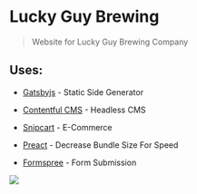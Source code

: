 # Lucky Guy Brewing

> Website for Lucky Guy Brewing Company

## Uses:

- [Gatsbyjs](https://www.gatsbyjs.com/) - Static Side Generator

- [Contentful CMS](https://www.contentful.com/) - Headless CMS

- [Snipcart](https://snipcart.com/) - E-Commerce

- [Preact](https://preactjs.com/) - Decrease Bundle Size For Speed

- [Formspree](https://formspree.io/) - Form Submission

![](https://res.cloudinary.com/charley81/image/upload/v1621120095/Lucky%20Guy%20Brewing/Desktop_-_1_qqm0zr.png)
